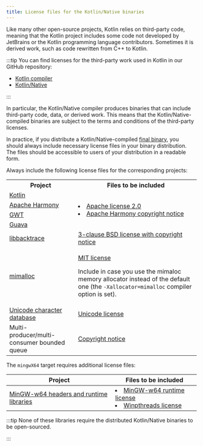 ```yaml
---
title: License files for the Kotlin/Native binaries
---
```



Like many other open-source projects, Kotlin relies on third-party code, meaning that the Kotlin project includes some code
not developed by JetBrains or the Kotlin programming language contributors.
Sometimes it is derived work, such as code rewritten from C++ to Kotlin.

:::tip
 You can find licenses for the third-party work used in Kotlin in our GitHub repository:

* [Kotlin compiler](https://github.com/JetBrains/kotlin/tree/master/license/third_party)
* [Kotlin/Native](https://github.com/JetBrains/kotlin/tree/master/kotlin-native/licenses/third_party)

:::


In particular, the Kotlin/Native compiler produces binaries that can include third-party code, data, or derived work.
This means that the Kotlin/Native-compiled binaries are subject to the terms and conditions of the third-party licenses.

In practice, if you distribute a Kotlin/Native-compiled [final binary](multiplatform-build-native-binaries.md),
you should always include necessary license files in your binary distribution. The files should be accessible
to users of your distribution in a readable form.

Always include the following license files for the corresponding projects:

<table>
   <tr>
      <th>Project</th>
      <th>Files to be included</th>
   </tr>
   <tr>
<td><a href="https://kotlinlang.org/">Kotlin</a></td>
<td rowspan="4">
         <list>
            <li><a href="https://github.com/JetBrains/kotlin/blob/master/license/LICENSE.txt">Apache license 2.0</a></li>
            <li><a href="https://github.com/JetBrains/kotlin/blob/master/kotlin-native/licenses/third_party/harmony_NOTICE.txt">Apache Harmony copyright notice</a></li>
         </list>
</td>
   </tr>
   <tr>
<td><a href="https://harmony.apache.org/">Apache Harmony</a></td>
   </tr>
   <tr>
<td><a href="https://www.gwtproject.org/">GWT</a></td>
   </tr>
   <tr>
<td><a href="https://guava.dev">Guava</a></td>
   </tr>
   <tr>
<td><a href="https://github.com/ianlancetaylor/libbacktrace">libbacktrace</a></td>
<td><a href="https://github.com/JetBrains/kotlin/blob/master/kotlin-native/licenses/third_party/libbacktrace_LICENSE.txt">3-clause BSD license with copyright notice</a></td>
   </tr>
   <tr>
<td><a href="https://github.com/microsoft/mimalloc">mimalloc</a></td>
<td>
<p>
   <a href="https://github.com/JetBrains/kotlin/blob/master/kotlin-native/licenses/third_party/mimalloc_LICENSE.txt">MIT license</a>
   </p>
<p>
   Include in case you use the mimaloc memory allocator instead of the default one (the <code>-Xallocator=mimalloc</code> compiler option is set).
   </p>
</td>
   </tr>
   <tr>
<td><a href="https://www.unicode.org/">Unicode character database</a></td>
<td><a href="https://github.com/JetBrains/kotlin/blob/master/kotlin-native/licenses/third_party/unicode_LICENSE.txt">Unicode license</a></td>
   </tr>
   <tr>
<td>Multi-producer/multi-consumer bounded queue</td>
<td><a href="https://github.com/JetBrains/kotlin/blob/master/kotlin-native/licenses/third_party/mpmc_queue_LICENSE.txt">Copyright notice</a></td>
   </tr>
</table>

The `mingwX64` target requires additional license files:

| Project                                                               | Files to be included                                                                                                                                                                                                                                                                                                              | 
|-----------------------------------------------------------------------|-----------------------------------------------------------------------------------------------------------------------------------------------------------------------------------------------------------------------------------------------------------------------------------------------------------------------------------|
| [MinGW-w64 headers and runtime libraries](https://www.mingw-w64.org/) | <list><li><a href="https://sourceforge.net/p/mingw-w64/mingw-w64/ci/master/tree/COPYING.MinGW-w64-runtime/COPYING.MinGW-w64-runtime.txt">MinGW-w64 runtime license</a></li><li><a href="https://sourceforge.net/p/mingw-w64/mingw-w64/ci/master/tree/mingw-w64-libraries/winpthreads/COPYING">Winpthreads license</a></li></list> |

:::tip
None of these libraries require the distributed Kotlin/Native binaries to be open-sourced.

:::

